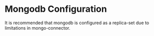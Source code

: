 # Mongodb Configuration

It is recommended that mongodb is configured as a replica-set due to limitations in mongo-connector.
